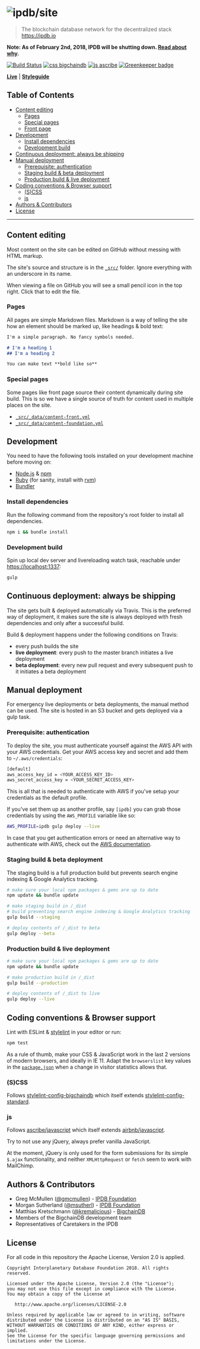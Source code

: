# ![ipdb/site](_src/_assets/img/share-image.png)

> The blockchain database network for the decentralized stack
> https://ipdb.io

**Note: As of February 2nd, 2018, IPDB will be shutting down. [Read about why](https://ipdb.io).**

[![Build Status](https://travis-ci.com/ipdb/website.svg?branch=master)](https://travis-ci.com/ipdb/website)
[![css bigchaindb](https://img.shields.io/badge/css-bigchaindb-39BA91.svg)](https://github.com/bigchaindb/stylelint-config-bigchaindb)
[![js ascribe](https://img.shields.io/badge/js-ascribe-39BA91.svg)](https://github.com/ascribe/javascript)
[![Greenkeeper badge](https://badges.greenkeeper.io/ipdb/website.svg)](https://greenkeeper.io/)

[**Live**](https://ipdb.io) | [**Styleguide**](https://ipdb.io/styleguide/)

## Table of Contents

- [Content editing](#content-editing)
    - [Pages](#pages)
    - [Special pages](#special-pages)
    - [Front page](#front-page)
- [Development](#development)
    - [Install dependencies](#install-dependencies)
    - [Development build](#development-build)
- [Continuous deployment: always be shipping](#continuous-deployment-always-be-shipping)
- [Manual deployment](#manual-deployment)
    - [Prerequisite: authentication](#prerequisite-authentication)
    - [Staging build &amp; beta deployment](#staging-build-beta-deployment)
    - [Production build &amp; live deployment](#production-build-live-deployment)
- [Coding conventions &amp; Browser support](#coding-conventions-browser-support)
    - [(S)CSS](#s-css)
    - [js](#js)
- [Authors &amp; Contributors](#authors-contributors)
- [License](#license)

---

## Content editing

Most content on the site can be edited on GitHub without messing with HTML markup.

The site's source and structure is in the [`_src/`](_src) folder. Ignore everything with an underscore in its name.

When viewing a file on GitHub you will see a small pencil icon in the top right. Click that to edit the file.

### Pages

All pages are simple Markdown files. Markdown is a way of telling the site how an element should be marked up, like headings & bold text:

```markdown
I'm a simple paragraph. No fancy symbols needed.

# I'm a heading 1
## I'm a heading 2

You can make text **bold like so**
```

### Special pages

Some pages like front page source their content dynamically during site build. This is so we have a single source of truth for content used in multiple places on the site.

- [`_src/_data/content-front.yml`](_src/_data/content-front.yml)
- [`_src/_data/content-foundation.yml`](_src/_data/content-foundation.yml)

## Development

You need to have the following tools installed on your development machine before moving on:

- [Node.js](http://nodejs.org/) & [npm](https://npmjs.org/)
- [Ruby](https://www.ruby-lang.org) (for sanity, install with [rvm](https://rvm.io/))
- [Bundler](http://bundler.io/)

### Install dependencies

Run the following command from the repository's root folder to install all dependencies.

```bash
npm i && bundle install
```

### Development build

Spin up local dev server and livereloading watch task, reachable under [https://localhost:1337](https://localhost:1337):

```bash
gulp
```

## Continuous deployment: always be shipping

The site gets built & deployed automatically via Travis. This is the preferred way of deployment, it makes sure the site is always deployed with fresh dependencies and only after a successful build.

Build & deployment happens under the following conditions on Travis:

- every push builds the site
- **live deployment**: every push to the master branch initiates a live deployment
- **beta deployment**: every new pull request and every subsequent push to it initiates a beta deployment

## Manual deployment

For emergency live deployments or beta deployments, the manual method can be used. The site is hosted in an S3 bucket and gets deployed via a gulp task.

### Prerequisite: authentication

To deploy the site, you must authenticate yourself against the AWS API with your AWS credentials. Get your AWS access key and secret and add them to `~/.aws/credentials`:

```bash
[default]
aws_access_key_id = <YOUR_ACCESS_KEY_ID>
aws_secret_access_key = <YOUR_SECRET_ACCESS_KEY>
```

This is all that is needed to authenticate with AWS if you've setup your credentials as the default profile.

If you've set them up as another profile, say `[ipdb]` you can grab those credentials by using the `AWS_PROFILE` variable like so:

```bash
AWS_PROFILE=ipdb gulp deploy --live
```

In case that you get authentication errors or need an alternative way to authenticate with AWS, check out the [AWS documentation](http://docs.aws.amazon.com/AWSJavaScriptSDK/guide/node-configuring.html).

### Staging build & beta deployment

The staging build is a full production build but prevents search engine indexing & Google Analytics tracking.

```bash
# make sure your local npm packages & gems are up to date
npm update && bundle update

# make staging build in /_dist
# build preventing search engine indexing & Google Analytics tracking
gulp build --staging

# deploy contents of /_dist to beta
gulp deploy --beta
```

### Production build & live deployment

```bash
# make sure your local npm packages & gems are up to date
npm update && bundle update

# make production build in /_dist
gulp build --production

# deploy contents of /_dist to live
gulp deploy --live
```

## Coding conventions & Browser support

Lint with ESLint & [stylelint](https://stylelint.io) in your editor or run:

```bash
npm test
```

As a rule of thumb, make your CSS & JavaScript work in the last 2 versions of modern browsers, and ideally in IE 11. Adapt the `browserslist` key values in the [`package.json`](package.json) when a change in visitor statistics allows that.

### (S)CSS

Follows [stylelint-config-bigchaindb](https://github.com/bigchaindb/stylelint-config-bigchaindb) which itself extends [stylelint-config-standard](https://github.com/stylelint/stylelint-config-standard).

### js

Follows [ascribe/javascript](https://github.com/ascribe/javascript) which itself extends [airbnb/javascript](https://github.com/airbnb/javascript).

Try to not use any jQuery, always prefer vanilla JavaScript.

At the moment, jQuery is only used for the form submissions for its simple `$.ajax` functionality, and neither `XMLHttpRequest` or `fetch` seem to work with MailChimp.

## Authors & Contributors

- Greg McMullen ([@gmcmullen](https://github.com/gmcmullen)) - [IPDB Foundation](https://ipdb.io)
- Morgan Sutherland ([@msutherl](https://github.com/msutherl)) - [IPDB Foundation](https://ipdb.io)
- Matthias Kretschmann ([@kremalicious](https://github.com/kremalicious)) - [BigchainDB](https://www.bigchaindb.com)
- Members of the BigchainDB development team
- Representatives of Caretakers in the IPDB

## License

For all code in this repository the Apache License, Version 2.0 is applied.

```text
Copyright Interplanetary Database Foundation 2018. All rights reserved.

Licensed under the Apache License, Version 2.0 (the "License");
you may not use this file except in compliance with the License.
You may obtain a copy of the License at

   http://www.apache.org/licenses/LICENSE-2.0

Unless required by applicable law or agreed to in writing, software
distributed under the License is distributed on an "AS IS" BASIS,
WITHOUT WARRANTIES OR CONDITIONS OF ANY KIND, either express or implied.
See the License for the specific language governing permissions and
limitations under the License.
```
